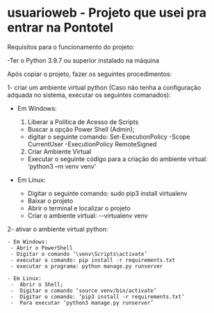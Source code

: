 # usuarioweb - Projeto que usei pra entrar na Pontotel
 Requisitos para o funcionamento do projeto:
 
 -Ter o Python 3.9.7 ou superior instalado na máquina
 
 Após copiar o projeto, fazer os seguintes procedimentos:
 
 1- criar um ambiente virtual python (Caso não tenha a configuração adquada no sistema, executar os seguintes comanados):
   - Em Windows:
     1.	Liberar a Política de Acesso de Scripts
       -	Buscar a opção Power Shell (Admin);
       - digitar o seguinte comando: Set-ExecutionPolicy -Scope CurrentUser -ExecutionPolicy RemoteSigned
       
     2.	Criar Ambiente Virtual
       - Executar o seguinte código para a criação do ambiente virtual: ‘python3 –m venv venv’

 
   - Em Linux:
     -	Digitar o seguinte comando: sudo pip3 install virtualenv
     - Baixar o projeto
     - Abrir o terminal e localizar o projeto
     - Criar o ambiente virtual: --virtualenv venv

 2- ativar o ambiente virtual python:
 
    - Em Windows:
     - Abrir o PowerShell
     - Digitar o comando ‘\venv\Scripts\activate’
     - executar o comando: pip install -r requirements.txt
     - executar o programa: python manage.py runserver
    
    - Em Linux:
     -	Abrir o Shell;
     -	Digitar o comando ‘source venv/bin/activate’
     -	Digitar o comando: ‘pip3 install -r requirements.txt’
     -	Para executar ‘python3 manage.py runserver’
